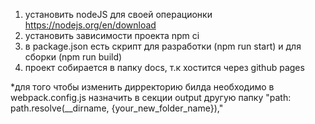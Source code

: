 <!-- Запуск проекта -->
1) установить nodeJS для своей операционки https://nodejs.org/en/download
2) установить зависимости проекта npm ci
3) в package.json есть скрипт для разработки (npm run start) и для сборки (npm run build)
4) проект собирается в папку docs, т.к хостится через github pages
    
*для того чтобы изменить дирректорию билда необходимо в webpack.config.js 
назначить в секции output другую папку "path: path.resolve(__dirname, {your_new_folder_name}),"

